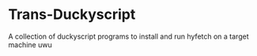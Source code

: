 # Trans-Duckyscript
A collection of duckyscript programs to install and run hyfetch on a target machine
uwu
